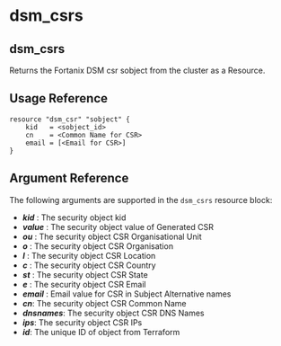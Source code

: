 # dsm\_csrs

## dsm\_csrs

Returns the Fortanix DSM csr sobject from the cluster as a Resource.

## Usage Reference

```
resource "dsm_csr" "sobject" {
    kid   = <sobject_id>
    cn    = <Common Name for CSR>
    email = [<Email for CSR>]    
}
```

## Argument Reference

The following arguments are supported in the `dsm_csrs` resource block:

* _**kid**_ : The security object kid
* _**value**_ : The security object value of Generated CSR
* _**ou**_ : The security object CSR Organisational Unit
* _**o**_ : The security object CSR Organisation
* _**l**_ : The security object CSR Location
* _**c**_ : The security object CSR Country
* _**st**_ :  The security object CSR State
* _**e**_ : The security object CSR Email
* _**email**_ : Email value for CSR in Subject Alternative names
* _**cn**_: The security object CSR Common Name
* _**dnsnames**_: The security object CSR DNS Names
* _**ips**_: The security object CSR IPs
* _**id**_: The unique ID of object from Terraform